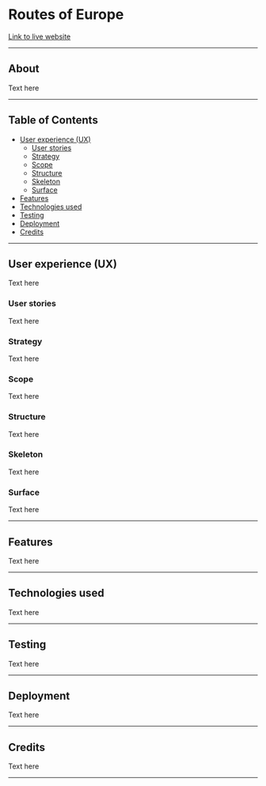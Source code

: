 # Routes of Europe
[Link to live website]()

---

## About
Text here 

---

## Table of Contents
- [User experience (UX)]()     
    - [User stories]()
    - [Strategy]()
    - [Scope]()
    - [Structure]()
    - [Skeleton]()
    - [Surface]()
- [Features]()
- [Technologies used]()
- [Testing]()
- [Deployment]()
- [Credits]()

---

## User experience (UX)
Text here 

### User stories
Text here 

### Strategy
Text here 

### Scope
Text here 

### Structure
Text here 

### Skeleton
Text here 

### Surface
Text here 

---

## Features

Text here 

---

## Technologies used

Text here 

---

## Testing 

Text here 

---

## Deployment

Text here 

---

## Credits 

Text here

---



